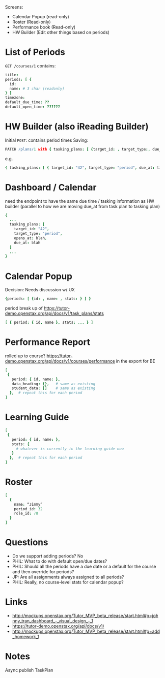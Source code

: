 Screens:

- Calendar Popup (read-only)
- Roster (Read-only)
- Performance book (Read-only)
- HW Builder (Edit other things based on periods)


# List of Periods

`GET /courses/1` contains:

```coffee
title:
periods: [ {
  id:
  name: # 3 char (readonly)
} ]
timezone:
default_due_time: ??
default_open_time: ??????
```

# HW Builder (also iReading Builder)

Initial `POST`: contains period times
Saving:

```coffee
PATCH /plans/1 with { tasking_plans: [ {target_id: , target_type:, due_at: , opens_at: } ] }
```

e.g.

```coffee
{ tasking_plans: [ { target_id: "42", target_type: "period", due_at: timestamp_here, opens_at: timestamp_here } ] }
```

# Dashboard / Calendar
need the endpoint to have the same due time / tasking information as HW builder (parallel to how we are moving due_at from task plan to tasking plan)

```coffee
{
  ...
  tasking_plans: [
    target_id: "42",
    target_type: "period",
    opens_at: blah,
    due_at: blah
  ]
  ...
}
```

# Calendar Popup

Decision: Needs discussion w/ UX

```coffee
{periods: [ {id: , name: , stats: } ] }
```

period break up of https://tutor-demo.openstax.org/api/docs/v1/task_plans/stats
```coffee
[ { period: { id, name }, stats: ... } ]
```

# Performance Report

rolled up to course?
https://tutor-demo.openstax.org/api/docs/v1/courses/performance
in the export for BE

```coffee
[
 {
   period: { id, name: },
   data_heading: {},   # same as existing
   student_data: []    # same as existing
  },  # repeat this for each period
]
```

# Learning Guide

```coffee
[
 {
   period: { id, name: },
   stats: {
     # whatever is currently in the learning guide now
   }
  },  # repeat this for each period
]
```

# Roster

```coffee
[
  {
    name: “Jimmy”
    period_id: 32
    role_id: 78
  }
]
```

# Questions

- Do we support adding periods? No
- PHIL: What to do with default open/due dates?
- PHIL: Should all the periods have a due date or a default for the course and then override for periods?
- JP: Are all assignments always assigned to all periods?
- PHIL: Really, no course-level stats for calendar popup?


# Links

- http://mockups.openstax.org/Tutor_MVP_beta_release/start.html#p=johnny_tran_dashboard_-_visual_design_-_1
- https://tutor-demo.openstax.org/api/docs/v1/
- http://mockups.openstax.org/Tutor_MVP_beta_release/start.html#p=add_homework_1



# Notes
Async publish TaskPlan
